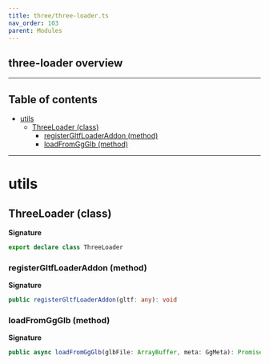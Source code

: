 ```yaml
---
title: three/three-loader.ts
nav_order: 103
parent: Modules
---
```


## three-loader overview

---

<h2 class="text-delta">Table of contents</h2>

- [utils](#utils)
  - [ThreeLoader (class)](#threeloader-class)
    - [registerGltfLoaderAddon (method)](#registergltfloaderaddon-method)
    - [loadFromGgGlb (method)](#loadfromggglb-method)

---

# utils

## ThreeLoader (class)

**Signature**

```ts
export declare class ThreeLoader
```

### registerGltfLoaderAddon (method)

**Signature**

```ts
public registerGltfLoaderAddon(gltf: any): void
```

### loadFromGgGlb (method)

**Signature**

```ts
public async loadFromGgGlb(glbFile: ArrayBuffer, meta: GgMeta): Promise<ThreeDisplayObjectComponent | null>
```
